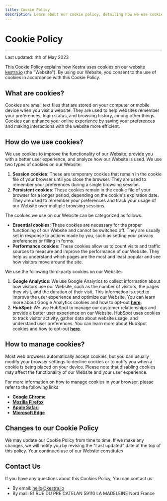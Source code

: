 ```yaml
---
title: Cookie Policy
description: Learn about our cookie policy, detailing how we use cookies to enhance your experience, and improve our website's functionality and performance
---
```


# Cookie Policy
-----------------

Last updated: 4th of May 2023

This Cookie Policy explains how Kestra uses cookies on our website [kestra.io](http://kestra.io) (the "Website"). By using our Website, you consent to the use of cookies in accordance with this Cookie Policy.

## What are cookies?

Cookies are small text files that are stored on your computer or mobile device when you visit a website. They are used to help websites remember your preferences, login status, and browsing history, among other things. Cookies can enhance your online experience by saving your preferences and making interactions with the website more efficient.

## How do we use cookies?

We use cookies to improve the functionality of our Website, provide you with a better user experience, and analyze how our Website is used. We use two types of cookies on our Website:

1.  **Session cookies**: These are temporary cookies that remain in the cookie file of your browser until you close the browser. They are used to remember your preferences during a single browsing session.
2.  **Persistent cookies**: These cookies remain in the cookie file of your browser for a longer period, depending on the cookie's expiration date. They are used to remember your preferences and track your usage of our Website over multiple browsing sessions.

The cookies we use on our Website can be categorized as follows:

-   **Essential cookies**: These cookies are necessary for the proper functioning of our Website and cannot be switched off. They are usually set in response to actions made by you, such as setting your privacy preferences or filling in forms.
-   **Performance cookies**: These cookies allow us to count visits and traffic sources to measure and improve the performance of our Website. They help us understand which pages are the most and least popular and see how visitors move around the site.

We use the following third-party cookies on our Website:

1.  **Google Analytics**: We use Google Analytics to collect information about how visitors use our Website, such as the number of visitors, the pages they visit, and the duration of their visit. This information is used to improve the user experience and optimize our Website. You can learn more about Google Analytics cookies and how to opt-out **[here](https://tools.google.com/dlpage/gaoptout)**.
2.  **HubSpot**: We use HubSpot to manage our customer relationships and provide a better user experience on our Website. HubSpot uses cookies to track visitor activity, gather data about website usage, and understand user preferences. You can learn more about HubSpot cookies and how to opt-out **[here](https://knowledge.hubspot.com/reports/what-cookies-does-hubspot-set-in-a-visitor-s-browser)**.

## How to manage cookies?

Most web browsers automatically accept cookies, but you can usually modify your browser settings to decline cookies or to notify you when a cookie is being placed on your device. Please note that disabling cookies may affect the functionality of our Website and your user experience.

For more information on how to manage cookies in your browser, please refer to the following links:

-   **[Google Chrome](https://support.google.com/chrome/answer/95647)**
-   **[Mozilla Firefox](https://support.mozilla.org/en-US/kb/enable-and-disable-cookies-website-preferences)**
-   **[Apple Safari](https://support.apple.com/guide/safari/manage-cookies-and-website-data-sfri11471/mac)**
-   **[Microsoft Edge](https://support.microsoft.com/en-us/help/4468242/microsoft-edge-browsing-data-and-privacy)**

## Changes to our Cookie Policy

We may update our Cookie Policy from time to time. If we make any changes, we will notify you by revising the "Last updated" date at the top of this policy. Your continued use of our Website constitutes


## Contact Us
If you have any questions about this Cookies Policy, You can contact us:
- By email: [hello@kestra.io](mailto:hello@kestra.io)
- By mail: 81 RUE DU PRE CATELAN 59110 LA MADELEINE Nord France
